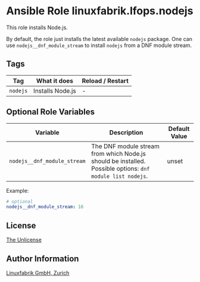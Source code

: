# Ansible Role linuxfabrik.lfops.nodejs

This role installs Node.js.

By default, the role just installs the latest available `nodejs` package. One can use `nodejs__dnf_module_stream` to install `nodejs` from a DNF module stream.


## Tags

| Tag      | What it does     | Reload / Restart |
| ---      | ------------     | ---------------- |
| `nodejs` | Installs Node.js | - |


## Optional Role Variables

| Variable | Description | Default Value |
| -------- | ----------- | ------------- |
| `nodejs__dnf_module_stream` | The DNF module stream from which Node.js should be installed. Possible options: `dnf module list nodejs`. | unset |

Example:
```yaml
# optional
nodejs__dnf_module_stream: 16
```


## License

[The Unlicense](https://unlicense.org/)


## Author Information

[Linuxfabrik GmbH, Zurich](https://www.linuxfabrik.ch)

